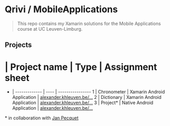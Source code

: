 # Qrivi / MobileApplications #

> This repo contains my Xamarin solutions for the Mobile Applications course at UC Leuven-Limburg.


## Projects

 # | Project name  | Type | Assignment sheet
 - | ------------- | ---- | ----------------
 1 | Chronometer   | Xamarin Android Application | [alexander.khleuven.be/...](http://alexander.khleuven.be/courses/mobile/labs/chronometer/assignment.html)
 2 | Dictionary    | Xamarin Android Application | [alexander.khleuven.be/...](http://alexander.khleuven.be/courses/mobile/labs/dictionary/assignment.html)
 3 | Project*      | Native Android Application | [alexander.khleuven.be/...](http://alexander.khleuven.be/courses/mobile/labs/project/assignment.html)

 \* in collaboration with [Jan Pecquet](https://bitbucket.org/JanPecquet/)